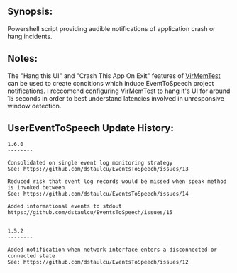 
Synopsis:
-----------------------------------
Powershell script providing audible notifications of application crash or hang incidents.

Notes:
-----------------------------------
The "Hang this UI" and "Crash This App On Exit" features of [VirMemTest](https://blogs.msdn.microsoft.com/aaron_margosis/2013/06/14/virtmemtest-a-utility-to-exercise-memory-and-other-operations/) can be used to create conditions which induce EventToSpeech project notifications.  I reccomend configuring VirMemTest to hang it's UI for around 15 seconds in order to best understand latencies involved in unresponsive window detection.

UserEventToSpeech Update History:
-----------------------------------
	
	1.6.0
	--------

	Consolidated on single event log monitoring strategy 
	See: https://github.com/dstaulcu/EventsToSpeech/issues/13

	Reduced risk that event log records would be missed when speak method is invoked between
	See: https://github.com/dstaulcu/EventsToSpeech/issues/14

	Added informational events to stdout
	https://github.com/dstaulcu/EventsToSpeech/issues/15


	1.5.2
	--------

	Added notification when network interface enters a disconnected or connected state
	See: https://github.com/dstaulcu/EventsToSpeech/issues/12
	
